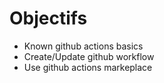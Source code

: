 <!-- .slide: -->

# Objectifs

* Known github actions basics
* Create/Update github workflow
* Use github actions markeplace
